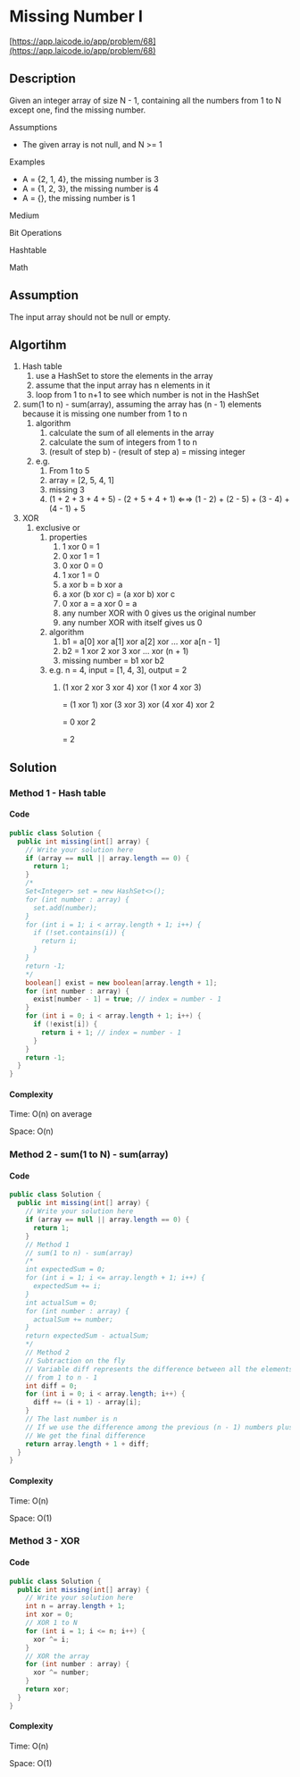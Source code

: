 <!----- Conversion time: 0.952 seconds.


Using this Markdown file:

1. Cut and paste this output into your source file.
2. See the notes and action items below regarding this conversion run.
3. Check the rendered output (headings, lists, code blocks, tables) for proper
   formatting and use a linkchecker before you publish this page.

Conversion notes:

* GD2md-html version 1.0β13
* Wed Jan 09 2019 02:17:44 GMT-0800 (PST)
* Source doc: https://docs.google.com/open?id=19ZgQkwFwXkDF_i9xo02WsUpDuXZrXpWDLX4HAvdJbYw
----->



# Missing Number I

[https://app.laicode.io/app/problem/68](https://app.laicode.io/app/problem/68)


## Description

Given an integer array of size N - 1, containing all the numbers from 1 to N except one, find the missing number.

Assumptions



*   The given array is not null, and N >= 1

Examples



*   A = {2, 1, 4}, the missing number is 3
*   A = {1, 2, 3}, the missing number is 4
*   A = {}, the missing number is 1



Medium

Bit Operations

Hashtable

Math


## Assumption

The input array should not be null or empty.


## Algortihm



1.  Hash table
    1.  use a HashSet to store the elements in the array
    1.  assume that the input array has n elements in it
    1.  loop from 1 to n+1 to see which number is not in the HashSet
1.  sum(1 to n) - sum(array), assuming the array has (n - 1) elements because it is missing one number from 1 to n
    1.  algorithm
        1.  calculate the sum of all elements in the array
        1.  calculate the sum of integers from 1 to n
        1.  (result of step b) - (result of step a) = missing integer
    1.  e.g.
        1.  From 1 to 5
        1.  array = \[2, 5, 4, 1\]
        1.  missing 3
        1.  (1 + 2 + 3 + 4 + 5) - (2 + 5 + 4 + 1) ⇐⇒ (1 - 2) + (2 - 5) + (3 - 4) + (4 - 1) + 5
1.  XOR
    1.  exclusive or
        1.  properties
            1.  1 xor 0 = 1
            1.  0 xor 1 = 1
            1.  0 xor 0 = 0
            1.  1 xor 1 = 0
            1.  a xor b = b xor a
            1.  a xor (b xor c) = (a xor b) xor c
            1.  0 xor a = a xor 0 = a
            1.  any number XOR with 0 gives us the original number
            1.  any number XOR with itself gives us 0
        1.  algorithm
            1.  b1 = a\[0\] xor a\[1\] xor a\[2\] xor … xor a\[n - 1\]
            1.  b2 = 1 xor 2 xor 3 xor … xor (n + 1)
            1.  missing number = b1 xor b2
        1.  e.g. n = 4, input = \[1, 4, 3\], output = 2
            1.  (1 xor 2 xor 3 xor 4) xor (1 xor 4 xor 3)

                = (1 xor 1) xor (3 xor 3) xor (4 xor 4) xor 2


                = 0 xor 2


                = 2





## Solution


### Method 1 - Hash table


#### Code


```java
public class Solution {
  public int missing(int[] array) {
    // Write your solution here
    if (array == null || array.length == 0) {
      return 1;
    }
    /*
    Set<Integer> set = new HashSet<>();
    for (int number : array) {
      set.add(number);
    }
    for (int i = 1; i < array.length + 1; i++) {
      if (!set.contains(i)) {
        return i;
      }
    }
    return -1;
    */
    boolean[] exist = new boolean[array.length + 1];
    for (int number : array) {
      exist[number - 1] = true; // index = number - 1
    }
    for (int i = 0; i < array.length + 1; i++) {
      if (!exist[i]) {
        return i + 1; // index = number - 1
      }
    }
    return -1;
  }
}
```



#### Complexity

Time: O(n) on average

Space: O(n)


### Method 2 - sum(1 to N) - sum(array)


#### Code


```java
public class Solution {
  public int missing(int[] array) {
    // Write your solution here
    if (array == null || array.length == 0) {
      return 1;
    }
    // Method 1
    // sum(1 to n) - sum(array)
    /*
    int expectedSum = 0;
    for (int i = 1; i <= array.length + 1; i++) {
      expectedSum += i;
    }
    int actualSum = 0;
    for (int number : array) {
      actualSum += number;
    }
    return expectedSum - actualSum;
    */
    // Method 2
    // Subtraction on the fly
    // Variable diff represents the difference between all the elements
    // from 1 to n - 1
    int diff = 0;
    for (int i = 0; i < array.length; i++) {
      diff += (i + 1) - array[i];
    }
    // The last number is n
    // If we use the difference among the previous (n - 1) numbers plus n
    // We get the final difference
    return array.length + 1 + diff;
  }
}
```



#### Complexity

Time: O(n)

Space: O(1)


### Method 3 - XOR


#### Code


```java
public class Solution {
  public int missing(int[] array) {
    // Write your solution here
    int n = array.length + 1;
    int xor = 0;
    // XOR 1 to N
    for (int i = 1; i <= n; i++) {
      xor ^= i;
    }
    // XOR the array
    for (int number : array) {
      xor ^= number;
    }
    return xor;
  }
}
```



#### Complexity

Time: O(n)

Space: O(1)


<!-- GD2md-html version 1.0β13 -->
